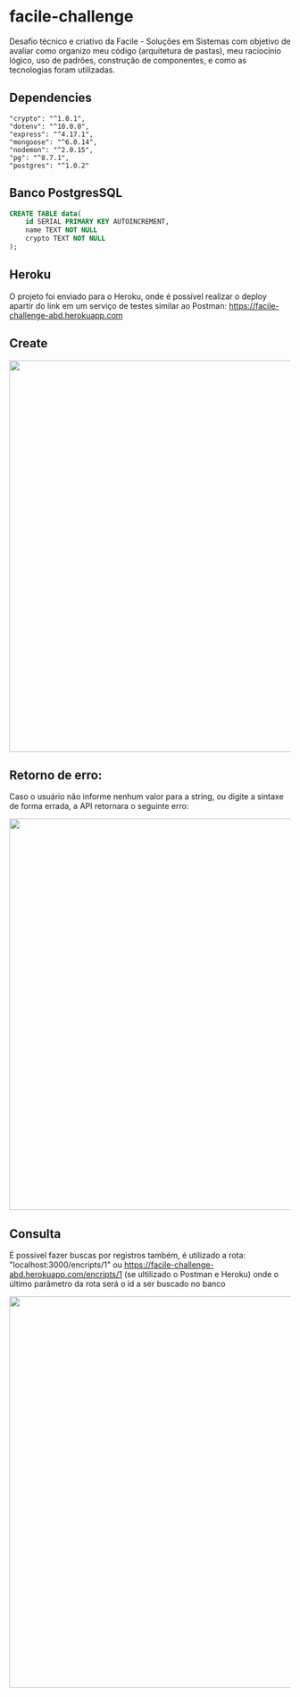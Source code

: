 # facile-challenge

Desafio técnico e criativo da Facile - Soluções em Sistemas com objetivo de avaliar como organizo meu código (arquitetura de pastas), meu raciocínio lógico, uso de padrões, construção de componentes, e como as tecnologias foram utilizadas.

## Dependencies
    "crypto": "^1.0.1",
    "dotenv": "^10.0.0",
    "express": "^4.17.1",
    "mongoose": "^6.0.14",
    "nodemon": "^2.0.15",
    "pg": "^8.7.1",
    "postgres": "^1.0.2"

## Banco PostgresSQL

```sql
CREATE TABLE data(
    id SERIAL PRIMARY KEY AUTOINCREMENT,
    name TEXT NOT NULL
    crypto TEXT NOT NULL
);
```

## Heroku

O projeto foi enviado para o Heroku, onde é possível realizar o deploy apartir do link em um serviço de testes similar ao Postman: https://facile-challenge-abd.herokuapp.com

## Create

<div align="center">
<img src="https://gitlab.com/abdiel_batista/facile-challenge/uploads/827eb5d05fa7c49fee5868e83c35b033/create.jpg" width="700px" />
</div>


## Retorno de erro:

Caso o usuário não informe nenhum valor para a string, ou digite a sintaxe de forma errada, a API retornara o seguinte erro:

<div align="center">
<img src="https://gitlab.com/abdiel_batista/facile-challenge/uploads/592637e3fe76f7e76df54e67e1fab376/Captura_de_tela_2021-12-02_154530.jpg" width="700px" />
</div>

## Consulta

É possivel fazer buscas por registros também, é utilizado a rota: "localhost:3000/encripts/1" ou https://facile-challenge-abd.herokuapp.com/encripts/1 (se ultilizado o Postman e Heroku) onde o último parâmetro da rota será o id a ser buscado no banco

<div align="center">
<img src="https://gitlab.com/abdiel_batista/facile-challenge/uploads/36a575753b27ee25d3548a163438b1a3/encripts.jpg" width="700px" />
</div>

